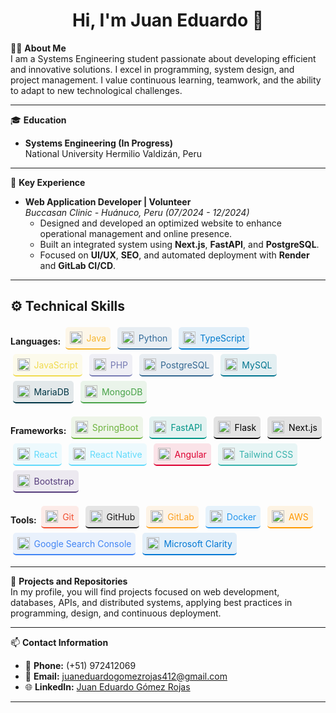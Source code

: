 <h1 align="center">Hi, I'm Juan Eduardo 👋</h1>

👨‍💻 **About Me**  
I am a Systems Engineering student passionate about developing efficient and innovative solutions. I excel in programming, system design, and project management. I value continuous learning, teamwork, and the ability to adapt to new technological challenges.

---

🎓 **Education**  
- **Systems Engineering (In Progress)**  
  National University Hermilio Valdizán, Peru
  
---

🌟 **Key Experience**  
- **Web Application Developer | Volunteer**  
  *Buccasan Clinic - Huánuco, Peru (07/2024 - 12/2024)*  
  - Designed and developed an optimized website to enhance operational management and online presence.  
  - Built an integrated system using **Next.js**, **FastAPI**, and **PostgreSQL**.  
  - Focused on **UI/UX**, **SEO**, and automated deployment with **Render** and **GitLab CI/CD**.  

---

## ⚙️ Technical Skills

<div>
  <strong>Languages:</strong>
  <span style="display: inline-flex; align-items: center; background-color: rgba(247,183,49,0.1); padding: 0.5em; border-radius: 5px; margin: 0.25em; border-bottom: 2px solid #F7B731;">
    <img src="https://cdn.jsdelivr.net/npm/simple-icons@v4/icons/java.svg" alt="Java" width="20" style="margin-right: 0.5em;" />
    <span style="color: #F7B731;">Java</span>
  </span>
  <span style="display: inline-flex; align-items: center; background-color: rgba(48,105,152,0.1); padding: 0.5em; border-radius: 5px; margin: 0.25em; border-bottom: 2px solid #306998;">
    <img src="https://cdn.jsdelivr.net/npm/simple-icons@v4/icons/python.svg" alt="Python" width="20" style="margin-right: 0.5em;" />
    <span style="color: #306998;">Python</span>
  </span>
  <span style="display: inline-flex; align-items: center; background-color: rgba(0,122,204,0.1); padding: 0.5em; border-radius: 5px; margin: 0.25em; border-bottom: 2px solid #007ACC;">
    <img src="https://cdn.jsdelivr.net/npm/simple-icons@v4/icons/typescript.svg" alt="TypeScript" width="20" style="margin-right: 0.5em;" />
    <span style="color: #007ACC;">TypeScript</span>
  </span>
  <span style="display: inline-flex; align-items: center; background-color: rgba(240,219,79,0.1); padding: 0.5em; border-radius: 5px; margin: 0.25em; border-bottom: 2px solid #F0DB4F;">
    <img src="https://cdn.jsdelivr.net/npm/simple-icons@v4/icons/javascript.svg" alt="JavaScript" width="20" style="margin-right: 0.5em;" />
    <span style="color: #F0DB4F;">JavaScript</span>
  </span>
  <span style="display: inline-flex; align-items: center; background-color: rgba(119,123,179,0.1); padding: 0.5em; border-radius: 5px; margin: 0.25em; border-bottom: 2px solid #777BB3;">
    <img src="https://cdn.jsdelivr.net/npm/simple-icons@v4/icons/php.svg" alt="PHP" width="20" style="margin-right: 0.5em;" />
    <span style="color: #777BB3;">PHP</span>
  </span>
  <span style="display: inline-flex; align-items: center; background-color: rgba(51,103,145,0.1); padding: 0.5em; border-radius: 5px; margin: 0.25em; border-bottom: 2px solid #336791;">
    <img src="https://cdn.jsdelivr.net/npm/simple-icons@v4/icons/postgresql.svg" alt="PostgreSQL" width="20" style="margin-right: 0.5em;" />
    <span style="color: #336791;">PostgreSQL</span>
  </span>
  <span style="display: inline-flex; align-items: center; background-color: rgba(0,117,143,0.1); padding: 0.5em; border-radius: 5px; margin: 0.25em; border-bottom: 2px solid #00758F;">
    <img src="https://cdn.jsdelivr.net/npm/simple-icons@v4/icons/mysql.svg" alt="MySQL" width="20" style="margin-right: 0.5em;" />
    <span style="color: #00758F;">MySQL</span>
  </span>
  <span style="display: inline-flex; align-items: center; background-color: rgba(0,53,69,0.1); padding: 0.5em; border-radius: 5px; margin: 0.25em; border-bottom: 2px solid #003545;">
    <img src="https://cdn.jsdelivr.net/npm/simple-icons@v4/icons/mariadb.svg" alt="MariaDB" width="20" style="margin-right: 0.5em;" />
    <span style="color: #003545;">MariaDB</span>
  </span>
  <span style="display: inline-flex; align-items: center; background-color: rgba(71,162,72,0.1); padding: 0.5em; border-radius: 5px; margin: 0.25em; border-bottom: 2px solid #47A248;">
    <img src="https://cdn.jsdelivr.net/npm/simple-icons@v4/icons/mongodb.svg" alt="MongoDB" width="20" style="margin-right: 0.5em;" />
    <span style="color: #47A248;">MongoDB</span>
  </span>
</div>

<div style="margin-top: 1em;">
  <strong>Frameworks:</strong>
  <span style="display: inline-flex; align-items: center; background-color: rgba(109,179,63,0.1); padding: 0.5em; border-radius: 5px; margin: 0.25em; border-bottom: 2px solid #6DB33F;">
    <img src="https://cdn.jsdelivr.net/npm/simple-icons@v4/icons/springboot.svg" alt="SpringBoot" width="20" style="margin-right: 0.5em;" />
    <span style="color: #6DB33F;">SpringBoot</span>
  </span>
  <span style="display: inline-flex; align-items: center; background-color: rgba(0,150,136,0.1); padding: 0.5em; border-radius: 5px; margin: 0.25em; border-bottom: 2px solid #009688;">
    <img src="https://cdn.jsdelivr.net/npm/simple-icons@v4/icons/fastapi.svg" alt="FastAPI" width="20" style="margin-right: 0.5em;" />
    <span style="color: #009688;">FastAPI</span>
  </span>
  <span style="display: inline-flex; align-items: center; background-color: rgba(0,0,0,0.1); padding: 0.5em; border-radius: 5px; margin: 0.25em; border-bottom: 2px solid #000000;">
    <img src="https://cdn.jsdelivr.net/npm/simple-icons@v4/icons/flask.svg" alt="Flask" width="20" style="margin-right: 0.5em;" />
    <span style="color: #000000;">Flask</span>
  </span>
  <span style="display: inline-flex; align-items: center; background-color: rgba(0,0,0,0.1); padding: 0.5em; border-radius: 5px; margin: 0.25em; border-bottom: 2px solid #000000;">
    <img src="https://cdn.jsdelivr.net/npm/simple-icons@v4/icons/nextdotjs.svg" alt="Next.js" width="20" style="margin-right: 0.5em;" />
    <span style="color: #000000;">Next.js</span>
  </span>
  <span style="display: inline-flex; align-items: center; background-color: rgba(97,218,251,0.1); padding: 0.5em; border-radius: 5px; margin: 0.25em; border-bottom: 2px solid #61DAFB;">
    <img src="https://cdn.jsdelivr.net/npm/simple-icons@v4/icons/react.svg" alt="React" width="20" style="margin-right: 0.5em;" />
    <span style="color: #61DAFB;">React</span>
  </span>
  <span style="display: inline-flex; align-items: center; background-color: rgba(97,218,251,0.1); padding: 0.5em; border-radius: 5px; margin: 0.25em; border-bottom: 2px solid #61DAFB;">
    <img src="https://cdn.jsdelivr.net/npm/simple-icons@v4/icons/react.svg" alt="React Native" width="20" style="margin-right: 0.5em;" />
    <span style="color: #61DAFB;">React Native</span>
  </span>
  <span style="display: inline-flex; align-items: center; background-color: rgba(221,0,49,0.1); padding: 0.5em; border-radius: 5px; margin: 0.25em; border-bottom: 2px solid #DD0031;">
    <img src="https://cdn.jsdelivr.net/npm/simple-icons@v4/icons/angular.svg" alt="Angular" width="20" style="margin-right: 0.5em;" />
    <span style="color: #DD0031;">Angular</span>
  </span>
  <span style="display: inline-flex; align-items: center; background-color: rgba(56,178,172,0.1); padding: 0.5em; border-radius: 5px; margin: 0.25em; border-bottom: 2px solid #38B2AC;">
    <img src="https://cdn.jsdelivr.net/npm/simple-icons@v4/icons/tailwindcss.svg" alt="Tailwind CSS" width="20" style="margin-right: 0.5em;" />
    <span style="color: #38B2AC;">Tailwind CSS</span>
  </span>
  <span style="display: inline-flex; align-items: center; background-color: rgba(86,61,124,0.1); padding: 0.5em; border-radius: 5px; margin: 0.25em; border-bottom: 2px solid #563D7C;">
    <img src="https://cdn.jsdelivr.net/npm/simple-icons@v4/icons/bootstrap.svg" alt="Bootstrap" width="20" style="margin-right: 0.5em;" />
    <span style="color: #563D7C;">Bootstrap</span>
  </span>
</div>

<div style="margin-top: 1em;">
  <strong>Tools:</strong>
  <span style="display: inline-flex; align-items: center; background-color: rgba(240,80,50,0.1); padding: 0.5em; border-radius: 5px; margin: 0.25em; border-bottom: 2px solid #F05032;">
    <img src="https://cdn.jsdelivr.net/npm/simple-icons@v4/icons/git.svg" alt="Git" width="20" style="margin-right: 0.5em;" />
    <span style="color: #F05032;">Git</span>
  </span>
  <span style="display: inline-flex; align-items: center; background-color: rgba(24,23,23,0.1); padding: 0.5em; border-radius: 5px; margin: 0.25em; border-bottom: 2px solid #181717;">
    <img src="https://cdn.jsdelivr.net/npm/simple-icons@v4/icons/github.svg" alt="GitHub" width="20" style="margin-right: 0.5em;" />
    <span style="color: #181717;">GitHub</span>
  </span>
  <span style="display: inline-flex; align-items: center; background-color: rgba(252,161,33,0.1); padding: 0.5em; border-radius: 5px; margin: 0.25em; border-bottom: 2px solid #FCA121;">
    <img src="https://cdn.jsdelivr.net/npm/simple-icons@v4/icons/gitlab.svg" alt="GitLab" width="20" style="margin-right: 0.5em;" />
    <span style="color: #FCA121;">GitLab</span>
  </span>
  <span style="display: inline-flex; align-items: center; background-color: rgba(36,150,237,0.1); padding: 0.5em; border-radius: 5px; margin: 0.25em; border-bottom: 2px solid #2496ED;">
    <img src="https://cdn.jsdelivr.net/npm/simple-icons@v4/icons/docker.svg" alt="Docker" width="20" style="margin-right: 0.5em;" />
    <span style="color: #2496ED;">Docker</span>
  </span>
  <span style="display: inline-flex; align-items: center; background-color: rgba(255,153,0,0.1); padding: 0.5em; border-radius: 5px; margin: 0.25em; border-bottom: 2px solid #FF9900;">
    <img src="https://cdn.jsdelivr.net/npm/simple-icons@v4/icons/amazonaws.svg" alt="AWS" width="20" style="margin-right: 0.5em;" />
    <span style="color: #FF9900;">AWS</span>
  </span>
  <span style="display: inline-flex; align-items: center; background-color: rgba(66,133,244,0.1); padding: 0.5em; border-radius: 5px; margin: 0.25em; border-bottom: 2px solid #4285F4;">
    <img src="https://cdn.jsdelivr.net/npm/simple-icons@v4/icons/googlesearchconsole.svg" alt="Google Search Console" width="20" style="margin-right: 0.5em;" />
    <span style="color: #4285F4;">Google Search Console</span>
  </span>
  <span style="display: inline-flex; align-items: center; background-color: rgba(0,120,212,0.1); padding: 0.5em; border-radius: 5px; margin: 0.25em; border-bottom: 2px solid #0078D4;">
    <img src="https://cdn.jsdelivr.net/npm/simple-icons@v4/icons/microsoftclarity.svg" alt="Microsoft Clarity" width="20" style="margin-right: 0.5em;" />
    <span style="color: #0078D4;">Microsoft Clarity</span>
  </span>
</div>

---

🚀 **Projects and Repositories**  
In my profile, you will find projects focused on web development, databases, APIs, and distributed systems, applying best practices in programming, design, and continuous deployment.

---

📫 **Contact Information**  
- 📱 **Phone:** (+51) 972412069  
- 📧 **Email:** [juaneduardogomezrojas412@gmail.com](mailto:juaneduardogomezrojas412@gmail.com)  
- 🌐 **LinkedIn:** [Juan Eduardo Gómez Rojas](https://www.linkedin.com/in/juan-eduardo-gómez-rojas-1a4266127)  

---

